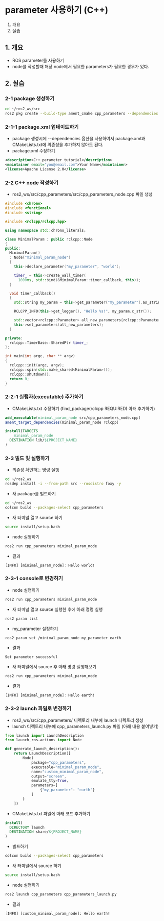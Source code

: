 # parameter 사용하기 (C++)
1. 개요
2. 실습

## 1. 개요
* ROS parameter를 사용하기
* node를 작성할때 해당 node에서 필요한 parameters가 필요한 경우가 있다. 

## 2. 실습
### 2-1 package 생성하기

```bash
cd ~/ros2_ws/src
ros2 pkg create --build-type ament_cmake cpp_parameters --dependencies rclcpp
```

### 2-1-1 package.xml 업데이트하기
* package 생성시에 --dependencies 옵션을 사용하여서 package.xml과 CMakeLists.txt에 의존성을 추가하지 않아도 된다.
* package.xml 수정하기
```xml
<description>C++ parameter tutorial</description>
<maintainer email="you@email.com">Your Name</maintainer>
<license>Apache License 2.0</license>
```
### 2-2 C++ node 작성하기
* ros2_ws/src/cpp_parameters/src/cpp_parameters_node.cpp 파일 생성
```c++
#include <chrono>
#include <functional>
#include <string>

#include <rclcpp/rclcpp.hpp>

using namespace std::chrono_literals;

class MinimalParam : public rclcpp::Node
{
public:
  MinimalParam()
  : Node("minimal_param_node")
  {
    this->declare_parameter("my_parameter", "world");

    timer_ = this->create_wall_timer(
      1000ms, std::bind(&MinimalParam::timer_callback, this));
  }

  void timer_callback()
  {
    std::string my_param = this->get_parameter("my_parameter").as_string();

    RCLCPP_INFO(this->get_logger(), "Hello %s!", my_param.c_str());

    std::vector<rclcpp::Parameter> all_new_parameters{rclcpp::Parameter("my_parameter", "world")};
    this->set_parameters(all_new_parameters);
  }

private:
  rclcpp::TimerBase::SharedPtr timer_;
};

int main(int argc, char ** argv)
{
  rclcpp::init(argc, argv);
  rclcpp::spin(std::make_shared<MinimalParam>());
  rclcpp::shutdown();
  return 0;
}
```
### 2-2-1 실행자(executable) 추가하기
* CMakeLists.txt 수정하기 (find_package(rclcpp REQUIRED) 아래 추가하기)
```cmake
add_executable(minimal_param_node src/cpp_parameters_node.cpp)
ament_target_dependencies(minimal_param_node rclcpp)

install(TARGETS
    minimal_param_node
  DESTINATION lib/${PROJECT_NAME}
)
```

### 2-3 빌드 및 실행하기
* 의존성 확인하는 명령 실행
```bash
cd ~/ros2_ws
rosdep install -i --from-path src --rosdistro foxy -y
```

* 새 package를 빌드하기
```bash
cd ~/ros2_ws
colcon build --packages-select cpp_parameters
```

* 새 터미널 열고 source 하기
```bash
source install/setup.bash
```

* node 실행하기
```bash
ros2 run cpp_parameters minimal_param_node
```
* 결과
```
[INFO] [minimal_param_node]: Hello world!
```

### 2-3-1 console로 변경하기
* node 실행하기
```bash
ros2 run cpp_parameters minimal_param_node
```
* 새 터미널 열고 source 실행한 후에 아래 명령 실행

```bash
ros2 param list
```

* my_parameter 설정하기
```bash
ros2 param set /minimal_param_node my_parameter earth
```

* 결과
```
Set parameter successful
```

* 새 터미널에서 source 후 아래 명령 실행해보기
```bash
ros2 run cpp_parameters minimal_param_node
```

* 결과
```
[INFO] [minimal_param_node]: Hello earth!
```

### 2-3-2 launch 파일로 변경하기
* ros2_ws/src/cpp_parameters/ 디렉토리 내부에 launch 디렉토리 생성
* launch 디렉토리 내부에 cpp_parameters_launch.py 파일 (아래 내용 붙여넣기)
```python
from launch import LaunchDescription
from launch_ros.actions import Node

def generate_launch_description():
    return LaunchDescription([
        Node(
            package="cpp_parameters",
            executable="minimal_param_node",
            name="custom_minimal_param_node",
            output="screen",
            emulate_tty=True,
            parameters=[
                {"my_parameter": "earth"}
            ]
        )
    ])
```

* CMakeLists.txt 파일에 아래 코드 추가하기
```cmake
install(
  DIRECTORY launch
  DESTINATION share/${PROJECT_NAME}
)
```

* 빌드하기
```bash
colcon build --packages-select cpp_parameters
```

* 새 터미널에서 source 하기
```bash
source install/setup.bash
```

* node 실행하기
```bash
ros2 launch cpp_parameters cpp_parameters_launch.py
```

* 결과
```
[INFO] [custom_minimal_param_node]: Hello earth!
```

